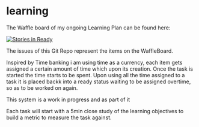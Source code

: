 learning
========

The Waffle board of my ongoing Learning Plan can be found here:

[![Stories in Ready](https://badge.waffle.io/ChronicD/learning.png?label=ready&title=Ready)](http://waffle.io/ChronicD/learning)

The issues of this Git Repo represent the items on the WaffleBoard.

Inspired by Time banking i am using time as a currency, each item gets assigned a certain amount of time which upon its creation. Once the task is started the time starts to be spent. Upon using all the time assigned to a task it is placed backk into a ready status waiting to be assigned overtime, so as to be worked on again.

This system is a work in progress and as part of it 

Each task will start with a 5min close study of the learning objectives to build a metric to measure the task against. 
